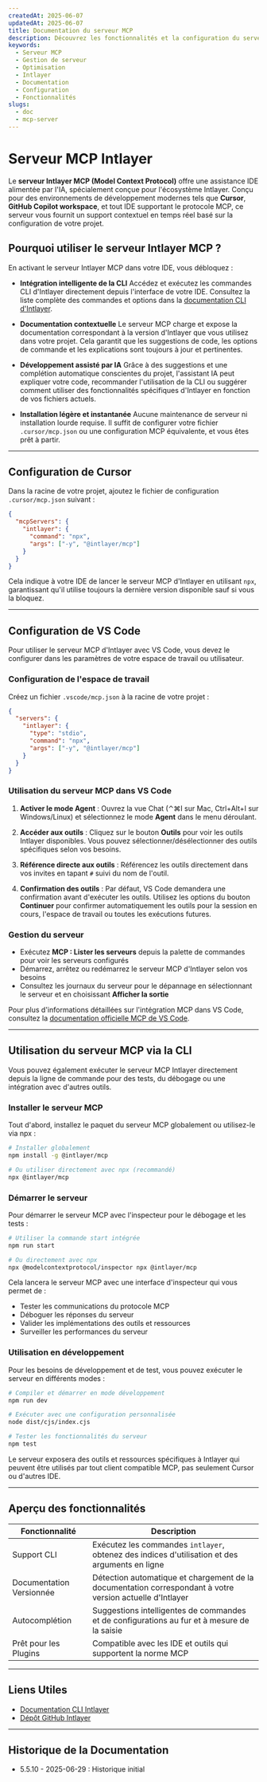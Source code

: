 ```yaml
---
createdAt: 2025-06-07
updatedAt: 2025-06-07
title: Documentation du serveur MCP
description: Découvrez les fonctionnalités et la configuration du serveur MCP pour optimiser la gestion et les opérations de votre serveur.
keywords:
  - Serveur MCP
  - Gestion de serveur
  - Optimisation
  - Intlayer
  - Documentation
  - Configuration
  - Fonctionnalités
slugs:
  - doc
  - mcp-server
---
```


# Serveur MCP Intlayer

Le **serveur Intlayer MCP (Model Context Protocol)** offre une assistance IDE alimentée par l'IA, spécialement conçue pour l'écosystème Intlayer. Conçu pour des environnements de développement modernes tels que **Cursor**, **GitHub Copilot workspace**, et tout IDE supportant le protocole MCP, ce serveur vous fournit un support contextuel en temps réel basé sur la configuration de votre projet.

## Pourquoi utiliser le serveur Intlayer MCP ?

En activant le serveur Intlayer MCP dans votre IDE, vous débloquez :

- **Intégration intelligente de la CLI**
  Accédez et exécutez les commandes CLI d'Intlayer directement depuis l'interface de votre IDE. Consultez la liste complète des commandes et options dans la [documentation CLI d'Intlayer](https://github.com/aymericzip/intlayer/blob/main/docs/docs/fr/intlayer_cli.md).

- **Documentation contextuelle**
  Le serveur MCP charge et expose la documentation correspondant à la version d'Intlayer que vous utilisez dans votre projet. Cela garantit que les suggestions de code, les options de commande et les explications sont toujours à jour et pertinentes.

- **Développement assisté par IA**
  Grâce à des suggestions et une complétion automatique conscientes du projet, l'assistant IA peut expliquer votre code, recommander l'utilisation de la CLI ou suggérer comment utiliser des fonctionnalités spécifiques d'Intlayer en fonction de vos fichiers actuels.

- **Installation légère et instantanée**
  Aucune maintenance de serveur ni installation lourde requise. Il suffit de configurer votre fichier `.cursor/mcp.json` ou une configuration MCP équivalente, et vous êtes prêt à partir.

---

## Configuration de Cursor

Dans la racine de votre projet, ajoutez le fichier de configuration `.cursor/mcp.json` suivant :

```json
{
  "mcpServers": {
    "intlayer": {
      "command": "npx",
      "args": ["-y", "@intlayer/mcp"]
    }
  }
}
```

Cela indique à votre IDE de lancer le serveur MCP d'Intlayer en utilisant `npx`, garantissant qu'il utilise toujours la dernière version disponible sauf si vous la bloquez.

---

## Configuration de VS Code

Pour utiliser le serveur MCP d'Intlayer avec VS Code, vous devez le configurer dans les paramètres de votre espace de travail ou utilisateur.

### Configuration de l'espace de travail

Créez un fichier `.vscode/mcp.json` à la racine de votre projet :

```json
{
  "servers": {
    "intlayer": {
      "type": "stdio",
      "command": "npx",
      "args": ["-y", "@intlayer/mcp"]
    }
  }
}
```

### Utilisation du serveur MCP dans VS Code

1. **Activer le mode Agent** : Ouvrez la vue Chat (⌃⌘I sur Mac, Ctrl+Alt+I sur Windows/Linux) et sélectionnez le mode **Agent** dans le menu déroulant.

2. **Accéder aux outils** : Cliquez sur le bouton **Outils** pour voir les outils Intlayer disponibles. Vous pouvez sélectionner/désélectionner des outils spécifiques selon vos besoins.

3. **Référence directe aux outils** : Référencez les outils directement dans vos invites en tapant `#` suivi du nom de l'outil.

4. **Confirmation des outils** : Par défaut, VS Code demandera une confirmation avant d'exécuter les outils. Utilisez les options du bouton **Continuer** pour confirmer automatiquement les outils pour la session en cours, l'espace de travail ou toutes les exécutions futures.

### Gestion du serveur

- Exécutez **MCP : Lister les serveurs** depuis la palette de commandes pour voir les serveurs configurés
- Démarrez, arrêtez ou redémarrez le serveur MCP d'Intlayer selon vos besoins
- Consultez les journaux du serveur pour le dépannage en sélectionnant le serveur et en choisissant **Afficher la sortie**

Pour plus d'informations détaillées sur l'intégration MCP dans VS Code, consultez la [documentation officielle MCP de VS Code](https://code.visualstudio.com/docs/copilot/chat/mcp-servers).

---

## Utilisation du serveur MCP via la CLI

Vous pouvez également exécuter le serveur MCP Intlayer directement depuis la ligne de commande pour des tests, du débogage ou une intégration avec d'autres outils.

### Installer le serveur MCP

Tout d'abord, installez le paquet du serveur MCP globalement ou utilisez-le via npx :

```bash
# Installer globalement
npm install -g @intlayer/mcp

# Ou utiliser directement avec npx (recommandé)
npx @intlayer/mcp
```

### Démarrer le serveur

Pour démarrer le serveur MCP avec l'inspecteur pour le débogage et les tests :

```bash
# Utiliser la commande start intégrée
npm run start

# Ou directement avec npx
npx @modelcontextprotocol/inspector npx @intlayer/mcp
```

Cela lancera le serveur MCP avec une interface d'inspecteur qui vous permet de :

- Tester les communications du protocole MCP
- Déboguer les réponses du serveur
- Valider les implémentations des outils et ressources
- Surveiller les performances du serveur

### Utilisation en développement

Pour les besoins de développement et de test, vous pouvez exécuter le serveur en différents modes :

```bash
# Compiler et démarrer en mode développement
npm run dev

# Exécuter avec une configuration personnalisée
node dist/cjs/index.cjs

# Tester les fonctionnalités du serveur
npm test
```

Le serveur exposera des outils et ressources spécifiques à Intlayer qui peuvent être utilisés par tout client compatible MCP, pas seulement Cursor ou d'autres IDE.

---

## Aperçu des fonctionnalités

| Fonctionnalité           | Description                                                                                               |
| ------------------------ | --------------------------------------------------------------------------------------------------------- |
| Support CLI              | Exécutez les commandes `intlayer`, obtenez des indices d'utilisation et des arguments en ligne            |
| Documentation Versionnée | Détection automatique et chargement de la documentation correspondant à votre version actuelle d'Intlayer |
| Autocomplétion           | Suggestions intelligentes de commandes et de configurations au fur et à mesure de la saisie               |
| Prêt pour les Plugins    | Compatible avec les IDE et outils qui supportent la norme MCP                                             |

---

## Liens Utiles

- [Documentation CLI Intlayer](https://github.com/aymericzip/intlayer/blob/main/docs/docs/fr/intlayer_cli.md)
- [Dépôt GitHub Intlayer](https://github.com/aymericzip/intlayer)

---

## Historique de la Documentation

- 5.5.10 - 2025-06-29 : Historique initial
